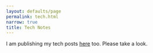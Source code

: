 ```yaml
---
layout: defaults/page
permalink: tech.html
narrow: true
title: Tech Notes
---
```


I am publishing my tech posts [here](https://matrix01.github.io/notes) too. Please take a look.
